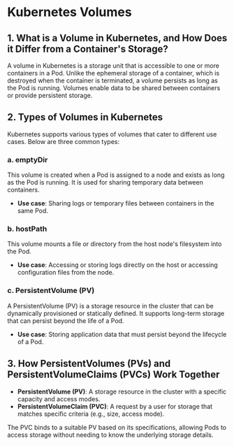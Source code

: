 # Kubernetes Volumes

## 1. What is a Volume in Kubernetes, and How Does it Differ from a Container's Storage?

A volume in Kubernetes is a storage unit that is accessible to one or more containers in a Pod. Unlike the ephemeral storage of a container, which is destroyed when the container is terminated, a volume persists as long as the Pod is running. Volumes enable data to be shared between containers or provide persistent storage.

## 2. Types of Volumes in Kubernetes

Kubernetes supports various types of volumes that cater to different use cases. Below are three common types:

### a. emptyDir
This volume is created when a Pod is assigned to a node and exists as long as the Pod is running. It is used for sharing temporary data between containers.

- **Use case**: Sharing logs or temporary files between containers in the same Pod.

### b. hostPath
This volume mounts a file or directory from the host node's filesystem into the Pod.

- **Use case**: Accessing or storing logs directly on the host or accessing configuration files from the node.

### c. PersistentVolume (PV)
A PersistentVolume (PV) is a storage resource in the cluster that can be dynamically provisioned or statically defined. It supports long-term storage that can persist beyond the life of a Pod.

- **Use case**: Storing application data that must persist beyond the lifecycle of a Pod.

## 3. How PersistentVolumes (PVs) and PersistentVolumeClaims (PVCs) Work Together

- **PersistentVolume (PV)**: A storage resource in the cluster with a specific capacity and access modes.
- **PersistentVolumeClaim (PVC)**: A request by a user for storage that matches specific criteria (e.g., size, access mode).

The PVC binds to a suitable PV based on its specifications, allowing Pods to access storage without needing to know the underlying storage details.
